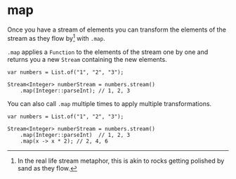 # map

Once you have a stream of elements you can transform the
elements of the stream as they flow by[^metaphor] with `.map`.

`.map` applies a `Function` to the elements of the stream
one by one and returns you a new `Stream` containing the new elements.

```java,no_run
var numbers = List.of("1", "2", "3");

Stream<Integer> numberStream = numbers.stream()
    .map(Integer::parseInt); // 1, 2, 3
```

You can also call `.map` multiple times to apply multiple transformations.

```java,no_run
var numbers = List.of("1", "2", "3");

Stream<Integer> numberStream = numbers.stream()
    .map(Integer::parseInt)  // 1, 2, 3
    .map(x -> x * 2); // 2, 4, 6
```

[^metaphor]: In the real life stream metaphor, this is akin to rocks getting polished
by sand as they flow.

